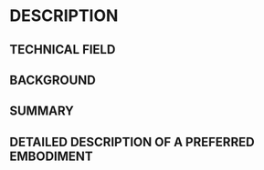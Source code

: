 # DESCRIPTION

## TECHNICAL FIELD

## BACKGROUND

## SUMMARY

## DETAILED DESCRIPTION OF A PREFERRED EMBODIMENT

